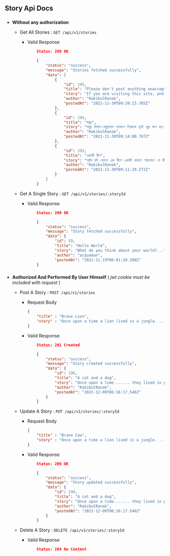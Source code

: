 ## Story Api Docs

### 
- **Without any authorization**

    * Get All Stories  : `GET /api/v1/stories`
        - Valid Response
            ```json
                Status: 200 OK
            ```
            ```json
                {
                    "status": "success",
                    "message": "Stories fetched successfully",
                    "data": [
                        {
                            "id": 195,
                            "title": "Please don't post anything unacceptable!!",
                            "story": "If you are visiting this site, and want to test functionalities, you are kindly requested to open an account with fair username and post decent contents.",
                            "author": "RakibulRanak",
                            "postedAt": "2021-11-30T09:20:23.785Z"
                        },
                        {
                            "id": 194,
                            "title": "সমুদ্র",
                            "story": "সমুদ্র বিশাল।সমুদ্রপানে তাকালে নিজেকে খুবই ক্ষুদ্র মনে হয়।পৃথিবীর কোনো এক প্রান্তে,যেখানে আকাশ মিলেছে সমুদ্রের সাথে,যেখানে বাতাসের সাথে গা ভাসায় বিস্তৃত ঢেউরাজি",
                            "author": "RakibulRanak",
                            "postedAt": "2021-11-30T09:14:00.787Z"
                        },
                        {
                            "id": 193,
                            "title": "একাকী দ্বীপ",
                            "story": "আমি যদি কোনো এক দ্বীপে একাকী থাকতে পারতাম! যে দ্বীপ হবে অরণ্য শোভিত ,স্বচ্ছ পানি প্রবেশ করবে যার হৃদয় চিরে । সেখানে আকাশ হবে বিশাল-বিস্তৃত,যে আকাশ থাকবে স্বচ্ছ সাদা মেঘে ঢাকা ।" ,
                            "author": "RakibulRanak",
                            "postedAt": "2021-11-30T09:11:29.272Z"
                        }
                    ]
                }
            ```
       
    * Get A Single Story : `GET /api/v1/stories/:storyId`
         - Valid Response
            ```json
                Status: 200 OK
            ```
            ```json
                {
                    "status": "success",
                    "message": "Story fetched successfully",
                    "data": {
                        "id": 59,
                        "title": "Hello World",
                        "story": "What do you think about your world?...",
                        "author": "acquaman",
                        "postedAt": "2021-11-19T06:01:20.380Z"
                }

### 
- **Authorized And Performed By User Himself** ( *jwt cookie must be included with request* )

   * Post A Story : `POST /api/v1/stories`
        - Request Body
    
            ```json
            {
                "title" : "Brave Lion",
                "story" : "Once upon a time a lion lived in a jungle. ....."
            }
            ```

        - Valid Response
            ```json
                Status: 201 Created
            ```
            ```json
                {
                    "status": "success",
                    "message": "Story created successfully",
                    "data": {
                        "id": 196,
                        "title": "A cat and a dog",
                        "story": "Once upon a time....... they lived in peach",
                        "author": "RakibulRanak",
                        "postedAt": "2021-12-09T06:16:17.546Z"
                    }
                }
            ```

    * Update A Story : `PUT /api/v1/stories/:storyId`
        - Request Body
            ```json
            {
                "title" : "Brave Cow",
                "story" : "Once upon a time a lion lived in a jungle. ....."
            }
           ```
        - Valid Response
            ```json
                Status: 200 OK
            ```
            ```json
                {
                    "status": "success",
                    "message": "Story updated successfully",
                    "data": {
                        "id": 196,
                        "title": "A cat and a dog",
                        "story": "Once upon a time....... they lived in peach",
                        "author": "RakibulRanak",
                        "postedAt": "2021-12-09T06:16:17.546Z"
                    }
                }
            ```
    * Delete  A Story : `DELETE /api/v1/stories/:storyId`
        - Valid Response
            ```json
                Status: 204 No Content
            ```
            
